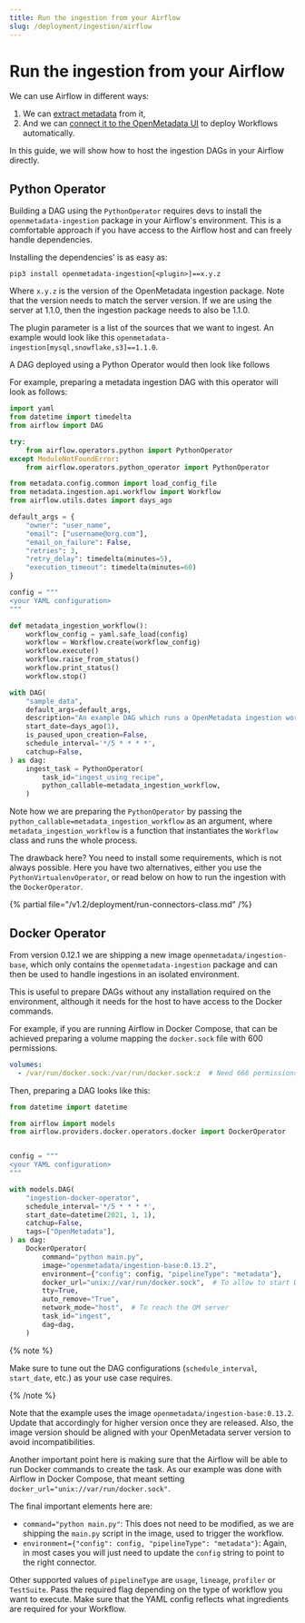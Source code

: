 ```yaml
---
title: Run the ingestion from your Airflow
slug: /deployment/ingestion/airflow
---
```


# Run the ingestion from your Airflow

We can use Airflow in different ways:

1. We can [extract metadata](https://docs.open-metadata.org/connectors/pipeline/airflow) from it,
2. And we can [connect it to the OpenMetadata UI](/deployment/ingestion/openmetadata) to deploy Workflows automatically.

In this guide, we will show how to host the ingestion DAGs in your Airflow directly.

## Python Operator

Building a DAG using the `PythonOperator` requires devs to install the `openmetadata-ingestion` package in your Airflow's
environment. This is a comfortable approach if you have access to the Airflow host and can freely handle
dependencies.

Installing the dependencies' is as easy as:

```
pip3 install openmetadata-ingestion[<plugin>]==x.y.z
```

Where `x.y.z` is the version of the OpenMetadata ingestion package. Note that the version needs to match the server version. If we are using the server at 1.1.0, then the ingestion package needs to also be 1.1.0.

The plugin parameter is a list of the sources that we want to ingest. An example would look like this `openmetadata-ingestion[mysql,snowflake,s3]==1.1.0`.

A DAG deployed using a Python Operator would then look like follows

For example, preparing a metadata ingestion DAG with this operator will look as follows:

```python
import yaml
from datetime import timedelta
from airflow import DAG

try:
    from airflow.operators.python import PythonOperator
except ModuleNotFoundError:
    from airflow.operators.python_operator import PythonOperator

from metadata.config.common import load_config_file
from metadata.ingestion.api.workflow import Workflow
from airflow.utils.dates import days_ago

default_args = {
    "owner": "user_name",
    "email": ["username@org.com"],
    "email_on_failure": False,
    "retries": 3,
    "retry_delay": timedelta(minutes=5),
    "execution_timeout": timedelta(minutes=60)
}

config = """
<your YAML configuration>
"""

def metadata_ingestion_workflow():
    workflow_config = yaml.safe_load(config)
    workflow = Workflow.create(workflow_config)
    workflow.execute()
    workflow.raise_from_status()
    workflow.print_status()
    workflow.stop()

with DAG(
    "sample_data",
    default_args=default_args,
    description="An example DAG which runs a OpenMetadata ingestion workflow",
    start_date=days_ago(1),
    is_paused_upon_creation=False,
    schedule_interval='*/5 * * * *',
    catchup=False,
) as dag:
    ingest_task = PythonOperator(
        task_id="ingest_using_recipe",
        python_callable=metadata_ingestion_workflow,
    )
```

Note how we are preparing the `PythonOperator` by passing the `python_callable=metadata_ingestion_workflow` as
an argument, where `metadata_ingestion_workflow` is a function that instantiates the `Workflow` class and runs
the whole process.

The drawback here? You need to install some requirements, which is not always possible. Here you have two alternatives,
either you use the `PythonVirtualenvOperator`, or read below on how to run the ingestion with the `DockerOperator`.

{% partial file="/v1.2/deployment/run-connectors-class.md" /%}

## Docker Operator

From version 0.12.1 we are shipping a new image `openmetadata/ingestion-base`, which only contains the `openmetadata-ingestion`
package and can then be used to handle ingestions in an isolated environment.

This is useful to prepare DAGs without any installation required on the environment, although it needs for the host
to have access to the Docker commands.

For example, if you are running Airflow in Docker Compose, that can be achieved preparing a volume mapping the
`docker.sock` file with 600 permissions.

```yaml
volumes:
  - /var/run/docker.sock:/var/run/docker.sock:z  # Need 666 permissions to run DockerOperator
```

Then, preparing a DAG looks like this:

```python
from datetime import datetime

from airflow import models
from airflow.providers.docker.operators.docker import DockerOperator


config = """
<your YAML configuration>
"""

with models.DAG(
    "ingestion-docker-operator",
    schedule_interval='*/5 * * * *',
    start_date=datetime(2021, 1, 1),
    catchup=False,
    tags=["OpenMetadata"],
) as dag:
    DockerOperator(
        command="python main.py",
        image="openmetadata/ingestion-base:0.13.2",
        environment={"config": config, "pipelineType": "metadata"},
        docker_url="unix://var/run/docker.sock",  # To allow to start Docker. Needs chmod 666 permissions
        tty=True,
        auto_remove="True",
        network_mode="host",  # To reach the OM server
        task_id="ingest",
        dag=dag,
    )
```

{% note %}

Make sure to tune out the DAG configurations (`schedule_interval`, `start_date`, etc.) as your use case requires.

{% /note %}

Note that the example uses the image `openmetadata/ingestion-base:0.13.2`. Update that accordingly for higher version
once they are released. Also, the image version should be aligned with your OpenMetadata server version to avoid
incompatibilities.

Another important point here is making sure that the Airflow will be able to run Docker commands to create the task.
As our example was done with Airflow in Docker Compose, that meant setting `docker_url="unix://var/run/docker.sock"`.

The final important elements here are:
- `command="python main.py"`: This does not need to be modified, as we are shipping the `main.py` script in the
  image, used to trigger the workflow.
- `environment={"config": config, "pipelineType": "metadata"}`: Again, in most cases you will just need to update
  the `config` string to point to the right connector.

Other supported values of `pipelineType` are `usage`, `lineage`, `profiler` or `TestSuite`. Pass the required flag
depending on the type of workflow you want to execute. Make sure that the YAML config reflects what ingredients
are required for your Workflow.
